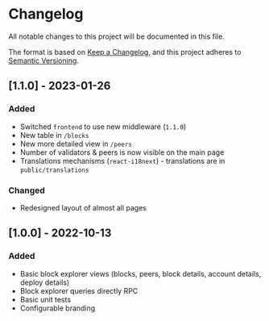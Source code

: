 # Changelog

All notable changes to this project will be documented in this file.

The format is based on [Keep a Changelog](https://keepachangelog.com/en/1.0.0/),
and this project adheres to [Semantic Versioning](https://semver.org/spec/v2.0.0.html).

## [1.1.0] - 2023-01-26

### Added

- Switched `frontend` to use new middleware (`1.1.0`)
- New table in `/blocks`
- New more detailed view in `/peers`
- Number of validators & peers is now visible on the main page
- Translations mechanisms (`react-i18next`) - translations are in `public/translations`

### Changed

- Redesigned layout of almost all pages

## [1.0.0] - 2022-10-13

### Added

- Basic block explorer views (blocks, peers, block details, account details, deploy details)
- Block explorer queries directly RPC
- Basic unit tests 
- Configurable branding
